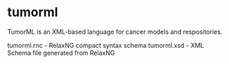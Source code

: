 tumorml
=======

TumorML is an XML-based language for cancer models and respositories.

tumorml.rnc - RelaxNG compact syntax schema
tumorml.xsd - XML Schema file generated from RelaxNG